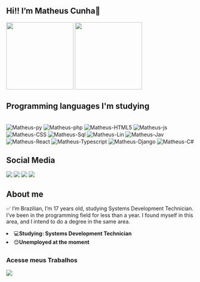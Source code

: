 ## Hi!! I’m Matheus Cunha👋
<div>
  <a href="https://beacons.ai/Matheuslcnh"></a>
  <img height="180em" src="https://github-readme-stats.vercel.app/api?username=Matheuslcnh&show_icons=true&theme=radical&include_all_commits=true&count_private=true"/>
  <img height="180em" src="https://github-readme-stats.vercel.app/api/top-langs/?username=Matheuslcnh&layout=compact&langs_count=16&theme=radical"/>
</div>
<h2>Programming languages ​​I'm studying</h2>
<div style="display: inline-block"><br>
  <img align="center" alt="Matheus-py" src="https://img.shields.io/badge/Python-14354C?style=for-the-badge&logo=python&logoColor=white" />
  <img align="center" alt="Matheus-php" src="https://img.shields.io/badge/PHP-777BB4?style=for-the-badge&logo=php&logoColor=white" />
  <img align="center" alt="Matheus-HTML5" src="https://img.shields.io/badge/HTML5-E34F26?style=for-the-badge&logo=html5&logoColor=white" />
  <img align="center" alt="Matheus-js" src="https://img.shields.io/badge/JavaScript-F7DF1E?style=for-the-badge&logo=javascript&logoColor=black" />
  <img align="center" alt="Matheus-CSS" src="https://img.shields.io/badge/CSS3-1572B6?style=for-the-badge&logo=css3&logoColor=white"/> 
  <img align="center" alt="Matheus-Sql" src="https://img.shields.io/badge/MySQL-00000F?style=for-the-badge&logo=mysql&logoColor=white"/> 
  <img align="center" alt="Matheus-Lin" src="https://img.shields.io/badge/Linux-333333?style=for-the-badge&logo=linux&logoColor=white"/>
  <img align="center" alt="Matheus-Jav" src="https://img.shields.io/badge/Java-ED8B00?style=for-the-badge&logo=openjdk&logoColor=white"/>
  <img align="center" alt="Matheus-React" src="https://img.shields.io/badge/React-20232A?style=for-the-badge&logo=react&logoColor=61DAFB"/>
 
  <img align="center" alt="Matheus-Typescript" src="https://img.shields.io/badge/TypeScript-007ACC?style=for-the-badge&logo=typescript&logoColor=white"/>
  <img align="center" alt="Matheus-Django" src="https://img.shields.io/badge/Django-092E20?style=for-the-badge&logo=django&logoColor=white"/>
   <img align="center" alt="Matheus-C#" src="https://img.shields.io/badge/C%23-239120?style=for-the-badge&logo=c-sharp&logoColor=white"/>
</div>

 ##
 
<h2>Social Media</h2>
  
<div>
  <a href="https://www.instagram.com/_23matusy/" target="_blank"><img src="https://img.shields.io/badge/Instagram-E4405F?style=for-the-badge&logo=instagram&logoColor=white" target="_blank" /></a>
  <a href="https://github.com/Matheuslcnh/" target="_blank"><img src="https://img.shields.io/badge/GitHub-100000?style=for-the-badge&logo=github&logoColor=white" target="_blank" /></a>
  <a href="https://www.linkedin.com/in/matheus-louren%C3%A7o-cunha-5b05242b5/" target="_blank"><img src="https://img.shields.io/badge/LinkedIn-0077B5?style=for-the-badge&logo=linkedin&logoColor=white" target="_blank" /></a>
  <a href="https://www.behance.net/matheuslouren1" target="_blank"><img src="https://img.shields.io/badge/Behance-0054F7?style=for-the-badge&logo=behance&logoColor=white" target="_blank" /></a>
  
</div>

##
<h2>About me</h2>
✅ I’m Brazilian, I’m 17 years old, studying Systems Development Technician. I’ve been in the programming field for less than a year. I found myself in this area, and I intend to do a degree in the same area.<br>
<p></p>
<li>💻<strong>Studying: Systems Development Technician</strong><br></li>
<li>😊<strong>Unemployed at the moment</strong></li>

##
<h3>Acesse meus Trabalhos</h3>
<a href="https://matheuslcnh.github.io/Myrepos/" target="_blank"><img src="https://img.shields.io/badge/website-000000?style=for-the-badge&logo=About.me&logoColor=white" target="_blank" /></a>

          
